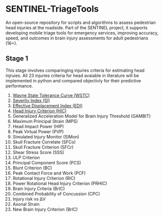 # SENTINEL-TriageTools
An open-source repository for scripts and algorithms to assess pedestrian head injuries at the roadside. Part of the SENTINEL project, it supports developing mobile triage tools for emergency services, improving accuracy, speed, and outcomes in brain injury assessments for adult pedestrians (16+).

## Stage 1
This stage involves comparinging injuries criteria for estimating head injruies. All 23 injuries criteria for head avaiable in literature will be implemented in python and compared objectivly for their predictive performance. 
1. [Wayne State Tolerance Curve (WSTC)](https://github.com/Sentinel-rtc/SENTINEL-TriageTools/tree/main/Wayne%20State%20Tolerance%20Curve%20(WSTC))
2. [Severity Index (SI)](https://github.com/Vadhiraj-Ashrit/SENTINEL-TriageTools/tree/main/Severity%20Index)
3. [Effective Displacement Index (EDI)](https://github.com/Sentinel-rtc/SENTINEL-TriageTools/tree/main/Effective%20Displacement%20Index)
4. [Head Injury Criterion (HIC)](https://github.com/Vadhiraj-Ashrit/SENTINEL-TriageTools/tree/main/Head%20Injury%20Criterion)
5. Generalized Acceleration Model for Brain Injury Threshold (GAMBIT)
6. Maximum Principal Strain (MPS)
7. Head Impact Power (HIP)
8. Peak Virtual Power (PVP)
9. Simulated Injury Monitor (SIMon)
10. Skull Fracture Correlate (SFCo)
11. Skull Fracture Criterion (SFCr)
12. Shear Stress Score (SSS)
13. ULP Criterion
14. Principal Component Score (PCS)
15. Blunt Criterion (BC)
16. Peak Contact Force and Work (PCF)
17. Rotational Injury Criterion (RIC)
18. Power Rotational Head Injury Criterion (PRHIC)
19. Brain Injury Criteria (BrIC)
20. Combined Probability of Concussion (CPC)
21. Injury risk vs ΔV
22. Axonal Strain
23. New Brain Injury Criterion (BrIC)
